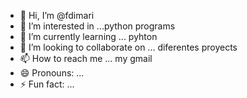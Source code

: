 - 👋 Hi, I’m @fdimari
- 👀 I’m interested in ...python programs
- 🌱 I’m currently learning ... pyhton
- 💞️ I’m looking to collaborate on ... diferentes proyects
- 📫 How to reach me ... my gmail
- 😄 Pronouns: ...
- ⚡ Fun fact: ...

<!---
fdimari/fdimari is a ✨ special ✨ repository because its `README.md` (this file) appears on your GitHub profile.
You can click the Preview link to take a look at your changes.
--->
